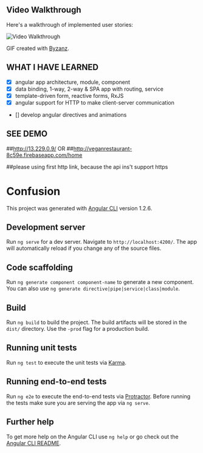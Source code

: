 ## Video Walkthrough 

Here's a walkthrough of implemented user stories:


![Video Walkthrough](walkthrough.gif)

GIF created with [Byzanz](https://github.com/GNOME/byzanz).

## WHAT I HAVE LEARNED
* [x] angular app architecture, module, component 
* [x] data binding, 1-way, 2-way & SPA app with routing, service
* [x] template-driven form, reactive forms, RxJS
* [x] angular support for HTTP to make client-server communication
* [] develop angular directives and animations 

## SEE DEMO

##http://13.229.0.9/
OR
##http://veganrestaurant-8c59e.firebaseapp.com/home

##please using first http link, because the api ins't support https

# Confusion

This project was generated with [Angular CLI](https://github.com/angular/angular-cli) version 1.2.6.

## Development server

Run `ng serve` for a dev server. Navigate to `http://localhost:4200/`. The app will automatically reload if you change any of the source files.

## Code scaffolding

Run `ng generate component component-name` to generate a new component. You can also use `ng generate directive|pipe|service|class|module`.

## Build

Run `ng build` to build the project. The build artifacts will be stored in the `dist/` directory. Use the `-prod` flag for a production build.

## Running unit tests

Run `ng test` to execute the unit tests via [Karma](https://karma-runner.github.io).

## Running end-to-end tests

Run `ng e2e` to execute the end-to-end tests via [Protractor](http://www.protractortest.org/).
Before running the tests make sure you are serving the app via `ng serve`.

## Further help

To get more help on the Angular CLI use `ng help` or go check out the [Angular CLI README](https://github.com/angular/angular-cli/blob/master/README.md).
